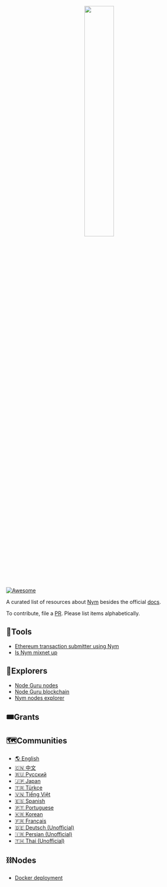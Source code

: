 <p align="center">
 <img width="40%" align="center" src="https://i.imgur.com/3uJX7Wj.png">
</p>


 [![Awesome](https://awesome.re/badge.svg)](https://github.com/notrustverify/awesome-nym)


A curated list of resources about [Nym](https://nymtech.net/) besides the official [docs](https://nymtech.net/docs/stable/overview/).

To contribute, file a [PR](https://github.com/notrustverify/awesome-nym/pulls). Please list items alphabetically.


## 🔨Tools

- [Ethereum transaction submitter using Nym](https://github.com/noot/nym-ethtx)
- [Is Nym mixnet up](https://isnymup.com/)

## 🧭Explorers

- [Node Guru nodes](https://mixnet.explorers.guru/)
- [Node Guru blockchain](https://nym.explorers.guru/)
- [Nym nodes explorer](https://explorer.nymtech.net/)

## 🎟️Grants

## 🗺️Communities

- [🌎 English](https://t.me/nymchan) 
- [🇨🇳 中文](https://t.me/nymchina) 
- [🇷🇺 Русский](https://t.me/NYM_Russian)
- [🇯🇵 Japan](https://t.me/nymjapanese)
- [🇹🇷 Türkçe](https://t.me/NYM_turkey) 
- [🇻🇳 Tiếng Việt](https://t.me/nymvietnam)
- [🇪🇸 Spanish](https://t.me/NYMSPANISH)
- [🇵🇹 Portuguese](https://t.me/nymportuguese)
- [🇰🇷 Korean](https://t.me/nymkorean)
- [🇫🇷 Français](https://t.me/nymfrench)
- [🇩🇪 Deutsch (Unofficial)](https://t.me/nymger)
- [🇮🇷 Persian (Unofficial)](https://t.me/Nym_Persian)
- [🇹🇭 Thai (Unofficial)](https://t.me/nymthai)

## ⛓️Nodes
- [Docker deployment](https://github.com/sven-hash/nym-docker)
